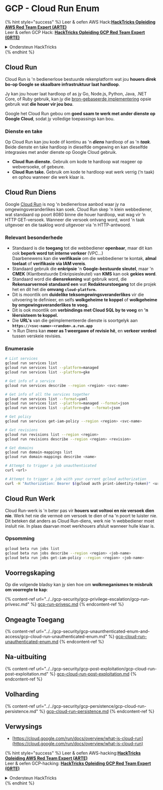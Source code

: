 # GCP - Cloud Run Enum

{% hint style="success" %}
Leer & oefen AWS Hack:<img src="/.gitbook/assets/image.png" alt="" data-size="line">[**HackTricks Opleiding AWS Red Team Expert (ARTE)**](https://training.hacktricks.xyz/courses/arte)<img src="/.gitbook/assets/image.png" alt="" data-size="line">\
Leer & oefen GCP Hack: <img src="/.gitbook/assets/image (2).png" alt="" data-size="line">[**HackTricks Opleiding GCP Red Team Expert (GRTE)**<img src="/.gitbook/assets/image (2).png" alt="" data-size="line">](https://training.hacktricks.xyz/courses/grte)

<details>

<summary>Ondersteun HackTricks</summary>

* Controleer die [**inskrywingsplanne**](https://github.com/sponsors/carlospolop)!
* **Sluit aan by die** 💬 [**Discord-groep**](https://discord.gg/hRep4RUj7f) of die [**telegram-groep**](https://t.me/peass) of **volg** ons op **Twitter** 🐦 [**@hacktricks\_live**](https://twitter.com/hacktricks\_live)**.**
* **Deel hacktruuks deur PR's in te dien by die** [**HackTricks**](https://github.com/carlospolop/hacktricks) en [**HackTricks Cloud**](https://github.com/carlospolop/hacktricks-cloud) github-opslag.

</details>
{% endhint %}

## Cloud Run <a href="#reviewing-cloud-run-configurations" id="reviewing-cloud-run-configurations"></a>

Cloud Run is 'n bedienerlose bestuurde rekenplatform wat jou **houers direk bo-op Google se skaalbare infrastruktuur laat hardloop**.

Jy kan jou houer laat hardloop of as jy Go, Node.js, Python, Java, .NET Core, of Ruby gebruik, kan jy die [bron-gebaseerde implementering](https://cloud.google.com/run/docs/deploying-source-code) opsie gebruik wat **die houer vir jou bou**.

Google het Cloud Run gebou om **goed saam te werk met ander dienste op Google Cloud**, sodat jy volledige toepassings kan bou.

### Dienste en take <a href="#services-and-jobs" id="services-and-jobs"></a>

Op Cloud Run kan jou kode óf kontinu as 'n _**diens**_ hardloop of as 'n _**taak**_. Beide dienste en take hardloop in dieselfde omgewing en kan dieselfde integrasies met ander dienste op Google Cloud gebruik.

* **Cloud Run dienste.** Gebruik om kode te hardloop wat reageer op webversoeke, of gebeure.
* **Cloud Run take.** Gebruik om kode te hardloop wat werk verrig (‘n taak) en ophou wanneer die werk klaar is.

## Cloud Run Diens

Google [Cloud Run](https://cloud.google.com/run) is nog 'n bedienerlose aanbod waar jy na omgewingsveranderlikes kan soek. Cloud Run skep 'n klein webbediener, wat standaard op poort 8080 binne die houer hardloop, wat wag vir 'n HTTP GET-versoek. Wanneer die versoek ontvang word, word 'n taak uitgevoer en die taaklog word uitgevoer via 'n HTTP-antwoord.

### Relevant besonderhede

* Standaard is die **toegang** tot die webbediener **openbaar**, maar dit kan ook **beperk word tot interne verkeer** (VPC...)\
Daarbenewens kan die **verifikasie** om die webbediener te kontak, **almal toelaat** of **verifikasie via IAM vereis**.
* Standaard gebruik die **enkripsie** 'n **Google-bestuurde sleutel**, maar 'n **CMEK** (Klantbestuurde Enkripsiesleutel) van **KMS** kan ook **gekies word**.
* Standaard word die **diensrekening** wat gebruik word, die **Rekenaarvermoë standaard een** wat **Redakteurstoegang** tot die projek het en dit het die **omvang `cloud-platform`.**
* Dit is moontlik om **duidelike teksomgewingsveranderlikes** vir die uitvoering te definieer, en selfs **wolkgeheime te koppel** of **wolkgeheime by omgewingsveranderlikes te voeg.**
* Dit is ook moontlik om **verbindings met Cloud SQL by te voeg** en **'n lêersisteem te koppel.**
* Die **URL's** van die geïmplementeerde dienste is soortgelyk aan **`https://<svc-name>-<random>.a.run.app`**
* 'n Run Diens kan **meer as 1 weergawe of revisie hê**, en **verkeer verdeel** tussen verskeie revisies.

### Enumerasie
```bash
# List services
gcloud run services list
gcloud run services list --platform=managed
gcloud run services list --platform=gke

# Get info of a service
gcloud run services describe --region <region> <svc-name>

# Get info of all the services together
gcloud run services list --format=yaml
gcloud run services list --platform=managed --format=json
gcloud run services list --platform=gke --format=json

# Get policy
gcloud run services get-iam-policy --region <region> <svc-name>

# Get revisions
gcloud run revisions list --region <region>
gcloud run revisions describe --region <region> <revision>

# Get domains
gcloud run domain-mappings list
gcloud run domain-mappings describe <name>

# Attempt to trigger a job unauthenticated
curl <url>

# Attempt to trigger a job with your current gcloud authorization
curl -H "Authorization: Bearer $(gcloud auth print-identity-token)" <url>
```
## Cloud Run Werk

Cloud Run-werk is 'n beter pas vir **houers wat voltooi en nie versoek dien nie**. Werk het nie die vermoë om versoek te dien of na 'n poort te luister nie. Dit beteken dat anders as Cloud Run-diens, werk nie 'n webbediener moet insluit nie. In plaas daarvan moet werkhouers afsluit wanneer hulle klaar is.

### Opsomming
```bash
gcloud beta run jobs list
gcloud beta run jobs describe --region <region> <job-name>
gcloud beta run jobs get-iam-policy --region <region> <job-name>
```
## Voorregskaping

Op die volgende bladsy kan jy sien hoe om **wolkmeganismes te misbruik om voorregte te kap**:

{% content-ref url="../../gcp-security/gcp-privilege-escalation/gcp-run-privesc.md" %}
[gcp-run-privesc.md](../../gcp-security/gcp-privilege-escalation/gcp-run-privesc.md)
{% endcontent-ref %}

## Ongeagte Toegang

{% content-ref url="../../gcp-security/gcp-unaunthenticated-enum-and-access/gcp-cloud-run-unauthenticated-enum.md" %}
[gcp-cloud-run-unauthenticated-enum.md](../../gcp-security/gcp-unaunthenticated-enum-and-access/gcp-cloud-run-unauthenticated-enum.md)
{% endcontent-ref %}

## Na-uitbuiting

{% content-ref url="../../gcp-security/gcp-post-exploitation/gcp-cloud-run-post-exploitation.md" %}
[gcp-cloud-run-post-exploitation.md](../../gcp-security/gcp-post-exploitation/gcp-cloud-run-post-exploitation.md)
{% endcontent-ref %}

## Volharding

{% content-ref url="../../gcp-security/gcp-persistence/gcp-cloud-run-persistence.md" %}
[gcp-cloud-run-persistence.md](../../gcp-security/gcp-persistence/gcp-cloud-run-persistence.md)
{% endcontent-ref %}

## Verwysings

* [https://cloud.google.com/run/docs/overview/what-is-cloud-run](https://cloud.google.com/run/docs/overview/what-is-cloud-run)

{% hint style="success" %}
Leer & oefen AWS-hacking:<img src="/.gitbook/assets/image.png" alt="" data-size="line">[**HackTricks Opleiding AWS Red Team Expert (ARTE)**](https://training.hacktricks.xyz/courses/arte)<img src="/.gitbook/assets/image.png" alt="" data-size="line">\
Leer & oefen GCP-hacking: <img src="/.gitbook/assets/image (2).png" alt="" data-size="line">[**HackTricks Opleiding GCP Red Team Expert (GRTE)**<img src="/.gitbook/assets/image (2).png" alt="" data-size="line">](https://training.hacktricks.xyz/courses/grte)

<details>

<summary>Ondersteun HackTricks</summary>

* Kontroleer die [**inskrywingsplanne**](https://github.com/sponsors/carlospolop)!
* **Sluit aan by die** 💬 [**Discord-groep**](https://discord.gg/hRep4RUj7f) of die [**telegram-groep**](https://t.me/peass) of **volg** ons op **Twitter** 🐦 [**@hacktricks\_live**](https://twitter.com/hacktricks\_live)**.**
* **Deel hacktruuks deur PR's in te dien by die** [**HackTricks**](https://github.com/carlospolop/hacktricks) en [**HackTricks Cloud**](https://github.com/carlospolop/hacktricks-cloud) github-opslag.

</details>
{% endhint %}
